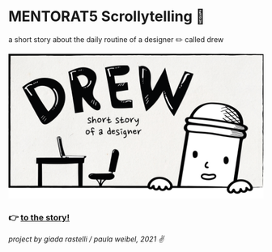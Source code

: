 # MENTORAT5 Scrollytelling 📖
a short story about the daily routine of a designer ✏️ called drew

![shot](cover.png)
### 👉 [to the story!](https://drew-the-designer.netlify.app)

*project by giada rastelli / paula weibel, 2021 ✌️*
